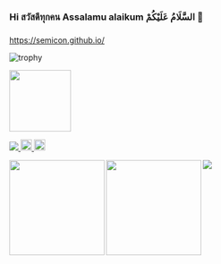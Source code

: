 ### Hi สวัสดีทุกคน Assalamu alaikum السَّلَامُ عَلَيْكُمْ  🙏
### <a href="https://semicon.github.io/">
https://semicon.github.io/
</a>

![trophy](https://github-profile-trophy.vercel.app/?username=semicon&theme=dracula)

<img height="110" src="https://camo.githubusercontent.com/800bc3f8b21887851729a49629506731690189043155ab110574f808414cb2b2/68747470733a2f2f6769746875622d70726f66696c652d74726f7068792e76657263656c2e6170702f3f757365726e616d653d73656d69636f6e267468656d653d64726163756c61" />

<div>
<p align="left"> 
  <a href="https://github.com/semicon">
    <img src="https://komarev.com/ghpvc/?username=semicon"&label="semicon" />
  </a>
  <a href="https://twitter.com/home?lang=th">
    <img height="20" src="https://img.shields.io/twitter/follow/semicon?label=Twitter&logo=twitter&style=flat" />
  </a>
  <a href="https://github.com/semicon">
    <img height="20" src="https://img.shields.io/github/followers/semicon?label=follow&logo=github&style=flat" />
  </a>
</p>


<p align="left"> 
<a href="https://github.com/semicon">
  <img align="left" height="170px" src="https://github-readme-stats.vercel.app/api?username=semicon&count_private=true&show_icons=true&theme=dracula" />
</a>
<a href="https://github.com/semicon">
  <img align="left" height="170px" src="https://github-readme-stats.vercel.app/api/top-langs/?username=semicon&layout=compact&theme=dracula" />
</a>
</p>

  
<p align="left"> 
<img src = "https://semicon.github.io/img/github-contribution-grid-snake.svg">
</p>

